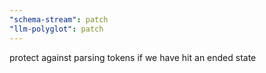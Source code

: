 ```yaml
---
"schema-stream": patch
"llm-polyglot": patch
---
```


protect against parsing tokens if we have hit an ended state
